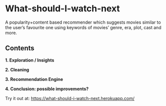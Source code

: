 # What-should-I-watch-next
A popularity+content based recommender which suggests movies similar to the user’s favourite one using keywords of  movies’ genre, era, plot, cast and more.

## **Contents**

**1. Exploration / Insights**

**2. Cleaning**

**3. Recommendation Engine**

**4. Conclusion: possible improvements?**

Try it out at: https://what-should-i-watch-next.herokuapp.com/
